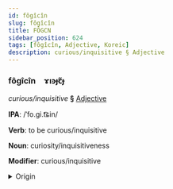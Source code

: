 ```yaml
---
id: fôgîcîn
slug: fôgîcîn
title: FÔGCN
sidebar_position: 624
tags: [fôgîcîn, Adjective, Koreic]
description: curious/inquisitive § Adjective
---
```


### fôgîcîn&emsp;<span kind="abugida">ɤıꜿɟꞇ̃ɟ</span>

*curious/inquisitive* **§** [Adjective](../../tags/Adjective)

**IPA**: /ˈfo.gi.t͡ɕin/

**Verb**: to be curious/inquisitive

**Noun**: curiosity/inquisitiveness

**Modifier**: curious/inquisitive

<details>
    <summary>Origin</summary>
    Korean 호기심 hogisim [ˈɸʷo̞(ː)ɡiɕʰim]<br/>
    <em>Koreic Language Family</em>
</details>
